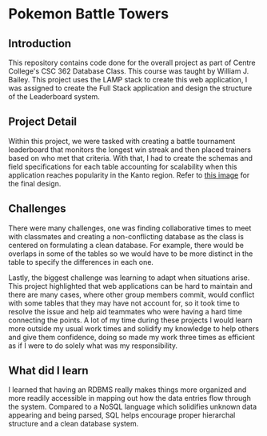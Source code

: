 # Pokemon Battle Towers

## Introduction

This repository contains code done for the overall project as part of Centre College's
CSC 362 Database Class. This course was taught by William J. Bailey. This project uses
the LAMP stack to create this web application, I was assigned to create the Full Stack
application and design the structure of the Leaderboard system.

## Project Detail

Within this project, we were tasked with creating a battle tournament leaderboard that monitors
the longest win streak and then placed trainers based on who met that criteria. With that, I had
to create the schemas and field specifications for each table accounting for scalability when this
application reaches popularity in the Kanto region. Refer to [this image](BattleTowers-Hierarchy-Structure.PNG) for the final design.

## Challenges

There were many challenges, one was finding collaborative times to meet with classmates and creating
a non-conflicting database as the class is centered on formulating a clean database. For example, 
there would be overlaps in some of the tables so we would have to be more distinct in the table to specify
the differences in each one. 

Lastly, the biggest challenge was learning to adapt when situations arise.
This project highlighted that web applications can be hard to maintain and there are many
cases, where other group members commit, would conflict with some tables that they may have
not account for, so it took time to resolve the issue and help aid teammates who were
having a hard time connecting the points. A lot of my time during these projects I would 
learn more outside my usual work times and solidify my knowledge to help others
and give them confidence, doing so made my work three times as efficient as if I were to do
solely what was my responsibility.

## What did I learn

I learned that having an RDBMS really makes things more organized and more readily accessible in mapping out how the data entries flow through
the system. Compared to a NoSQL language which solidifies unknown data appearing and being parsed, SQL helps encourage proper hierarchal structure
and a clean database system.
